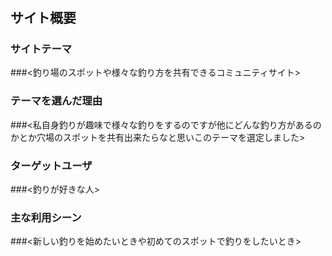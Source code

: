 # <Fishing Club>

## サイト概要
### サイトテーマ
###<釣り場のスポットや様々な釣り方を共有できるコミュニティサイト>

### テーマを選んだ理由
###<私自身釣りが趣味で様々な釣りをするのですが他にどんな釣り方があるのかとか穴場のスポットを共有出来たらなと思いこのテーマを選定しました>

### ターゲットユーザ
###<釣りが好きな人>

### 主な利用シーン
###<新しい釣りを始めたいときや初めてのスポットで釣りをしたいとき>